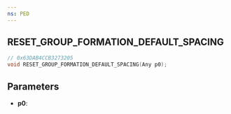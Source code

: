 ```yaml
---
ns: PED
---
```

## RESET_GROUP_FORMATION_DEFAULT_SPACING

```c
// 0x63DAB4CCB3273205
void RESET_GROUP_FORMATION_DEFAULT_SPACING(Any p0);
```

## Parameters
* **p0**:
